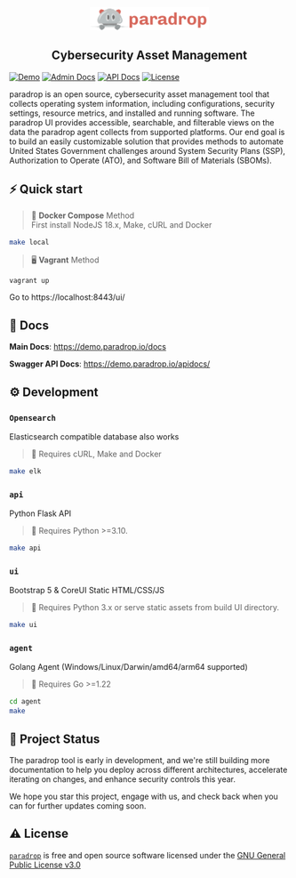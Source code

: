 <p align="center">
    <img width="214" height="42" src="./ui/static/assets/logo-red.png" alt="paradrop">
</p>

<h2 align="center">Cybersecurity Asset Management</h2>

[![Demo][demo_url_img]][demo_url]
[![Admin Docs][admin_doc_img]][admin_doc_url]
[![API Docs][api_doc_img]][api_doc_url]
[![License][repo_license_img]][repo_license_url]

paradrop is an open source, cybersecurity asset management tool that collects operating system information, including configurations, security settings, resource metrics, and installed and running software. The paradrop UI provides accessible, searchable, and filterable views on the data the paradrop agent collects from supported platforms. Our end goal is to build an easily customizable solution that provides methods to automate United States Government challenges around System Security Plans (SSP), Authorization to Operate (ATO), and Software Bill of Materials (SBOMs).

## ⚡️ Quick start

> 🐳  **Docker Compose** Method  
> First install NodeJS 18.x, Make, cURL and Docker

```bash
make local
```

> 🖥️  **Vagrant** Method

```bash
vagrant up
```

Go to https://localhost:8443/ui/

## 📖 Docs

**Main Docs**: https://demo.paradrop.io/docs

**Swagger API Docs**: https://demo.paradrop.io/apidocs/

## ⚙️ Development

### `Opensearch`
Elasticsearch compatible database also works

> 🔔 Requires cURL, Make and Docker

```bash
make elk
```

### `api` 
Python Flask API

> 🔔 Requires Python >=3.10.

```bash
make api
```

### `ui`
Bootstrap 5 & CoreUI Static HTML/CSS/JS

> 🔔 Requires Python 3.x or serve static assets from build UI directory.

```bash
make ui
```

### `agent`
Golang Agent (Windows/Linux/Darwin/amd64/arm64 supported)
> 🔔 Requires Go >=1.22 

```bash
cd agent
make
```


## 🚧 Project Status

The paradrop tool is early in development, and we're still building more documentation to help you deploy across different architectures, accelerate iterating on changes, and enhance security controls this year.

We hope you star this project, engage with us, and check back when you can for further updates coming soon.


## ⚠️ License

[`paradrop`][repo_url] is free and open source software licensed under 
the [GNU General Public License v3.0][repo_license_url]


<!-- Links -->
[admin_doc_url]: https://demo.paradrop.io/docs

[repo_license_url]: https://github.com/Metrostar/paradrop/blob/main/COPYING

[repo_url]: https://github.com/MetroStar/paradrop

[repo_license_img]: https://img.shields.io/badge/license-GPLv3-purple?style=for-the-badge&logo=none

[admin_doc_img]: https://img.shields.io/badge/admin_docs-click_here-blue?style=for-the-badge&logo=none

[api_doc_img]: https://img.shields.io/badge/api_docs-click_here-pink?style=for-the-badge&logo=none

[api_doc_url]: https://demo.paradrop.io/apidocs/

[demo_url]: https://demo.paradrop.io/ui/login/

[demo_url_img]: https://img.shields.io/badge/demo-click_here-red?style=for-the-badge&logo=none